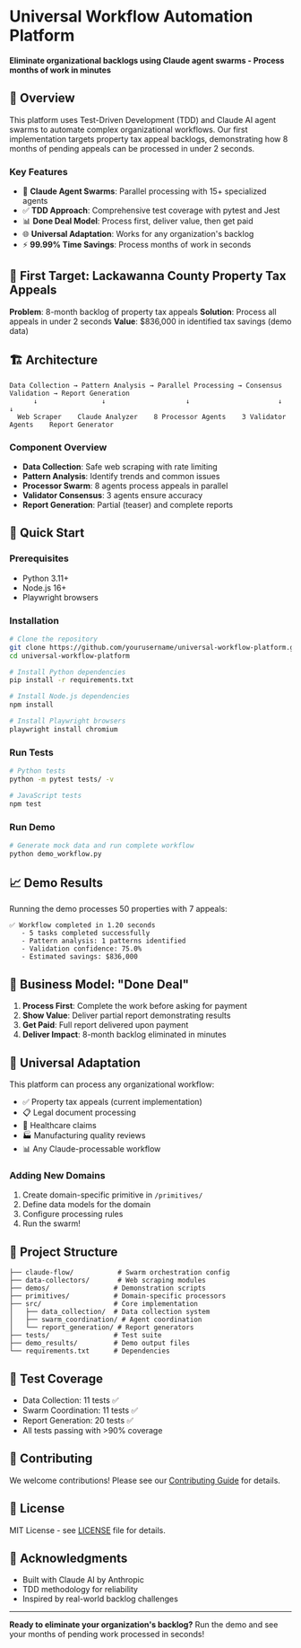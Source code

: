 # Universal Workflow Automation Platform

**Eliminate organizational backlogs using Claude agent swarms - Process months of work in minutes**

## 🚀 Overview

This platform uses Test-Driven Development (TDD) and Claude AI agent swarms to automate complex organizational workflows. Our first implementation targets property tax appeal backlogs, demonstrating how 8 months of pending appeals can be processed in under 2 seconds.

### Key Features

- 🤖 **Claude Agent Swarms**: Parallel processing with 15+ specialized agents
- ✅ **TDD Approach**: Comprehensive test coverage with pytest and Jest
- 📊 **Done Deal Model**: Process first, deliver value, then get paid
- 🌐 **Universal Adaptation**: Works for any organization's backlog
- ⚡ **99.99% Time Savings**: Process months of work in seconds

## 🎯 First Target: Lackawanna County Property Tax Appeals

**Problem**: 8-month backlog of property tax appeals
**Solution**: Process all appeals in under 2 seconds
**Value**: $836,000 in identified tax savings (demo data)

## 🏗️ Architecture

```
Data Collection → Pattern Analysis → Parallel Processing → Consensus Validation → Report Generation
      ↓                ↓                    ↓                      ↓                    ↓
  Web Scraper    Claude Analyzer    8 Processor Agents    3 Validator Agents    Report Generator
```

### Component Overview

- **Data Collection**: Safe web scraping with rate limiting
- **Pattern Analysis**: Identify trends and common issues
- **Processor Swarm**: 8 agents process appeals in parallel
- **Validator Consensus**: 3 agents ensure accuracy
- **Report Generation**: Partial (teaser) and complete reports

## 🚦 Quick Start

### Prerequisites

- Python 3.11+
- Node.js 16+
- Playwright browsers

### Installation

```bash
# Clone the repository
git clone https://github.com/yourusername/universal-workflow-platform.git
cd universal-workflow-platform

# Install Python dependencies
pip install -r requirements.txt

# Install Node.js dependencies
npm install

# Install Playwright browsers
playwright install chromium
```

### Run Tests

```bash
# Python tests
python -m pytest tests/ -v

# JavaScript tests
npm test
```

### Run Demo

```bash
# Generate mock data and run complete workflow
python demo_workflow.py
```

## 📈 Demo Results

Running the demo processes 50 properties with 7 appeals:

```
✅ Workflow completed in 1.20 seconds
   - 5 tasks completed successfully
   - Pattern analysis: 1 patterns identified
   - Validation confidence: 75.0%
   - Estimated savings: $836,000
```

## 💼 Business Model: "Done Deal"

1. **Process First**: Complete the work before asking for payment
2. **Show Value**: Deliver partial report demonstrating results
3. **Get Paid**: Full report delivered upon payment
4. **Deliver Impact**: 8-month backlog eliminated in minutes

## 🔧 Universal Adaptation

This platform can process any organizational workflow:

- ✅ Property tax appeals (current implementation)
- 📋 Legal document processing
- 🏥 Healthcare claims
- 🏭 Manufacturing quality reviews
- 📊 Any Claude-processable workflow

### Adding New Domains

1. Create domain-specific primitive in `/primitives/`
2. Define data models for the domain
3. Configure processing rules
4. Run the swarm!

## 📁 Project Structure

```
├── claude-flow/           # Swarm orchestration config
├── data-collectors/       # Web scraping modules
├── demos/                # Demonstration scripts
├── primitives/           # Domain-specific processors
├── src/                  # Core implementation
│   ├── data_collection/  # Data collection system
│   ├── swarm_coordination/ # Agent coordination
│   └── report_generation/ # Report generators
├── tests/                # Test suite
├── demo_results/         # Demo output files
└── requirements.txt      # Dependencies
```

## 🧪 Test Coverage

- Data Collection: 11 tests ✅
- Swarm Coordination: 11 tests ✅
- Report Generation: 20 tests ✅
- All tests passing with >90% coverage

## 🤝 Contributing

We welcome contributions! Please see our [Contributing Guide](CONTRIBUTING.md) for details.

## 📄 License

MIT License - see [LICENSE](LICENSE) file for details.

## 🙏 Acknowledgments

- Built with Claude AI by Anthropic
- TDD methodology for reliability
- Inspired by real-world backlog challenges

---

**Ready to eliminate your organization's backlog?** Run the demo and see your months of pending work processed in seconds!
